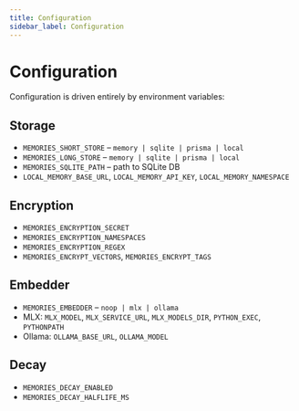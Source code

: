 ```yaml
---
title: Configuration
sidebar_label: Configuration
---
```


# Configuration

Configuration is driven entirely by environment variables:

## Storage
- `MEMORIES_SHORT_STORE` – `memory | sqlite | prisma | local`
- `MEMORIES_LONG_STORE` – `memory | sqlite | prisma | local`
- `MEMORIES_SQLITE_PATH` – path to SQLite DB
- `LOCAL_MEMORY_BASE_URL`, `LOCAL_MEMORY_API_KEY`, `LOCAL_MEMORY_NAMESPACE`

## Encryption
- `MEMORIES_ENCRYPTION_SECRET`
- `MEMORIES_ENCRYPTION_NAMESPACES`
- `MEMORIES_ENCRYPTION_REGEX`
- `MEMORIES_ENCRYPT_VECTORS`, `MEMORIES_ENCRYPT_TAGS`

## Embedder
- `MEMORIES_EMBEDDER` – `noop | mlx | ollama`
- MLX: `MLX_MODEL`, `MLX_SERVICE_URL`, `MLX_MODELS_DIR`, `PYTHON_EXEC`, `PYTHONPATH`
- Ollama: `OLLAMA_BASE_URL`, `OLLAMA_MODEL`

## Decay
- `MEMORIES_DECAY_ENABLED`
- `MEMORIES_DECAY_HALFLIFE_MS`
